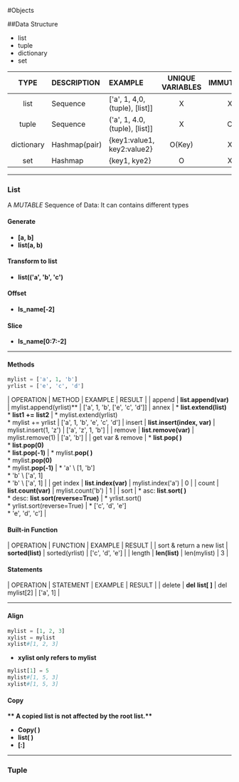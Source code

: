 #Objects

##Data Structure
* list
* tuple
* dictionary
* set

| TYPE | DESCRIPTION | EXAMPLE | UNIQUE VARIABLES | IMMUTABLE |
| :--: | :---------- | :------ | :--------------: | :-----: |
| list | Sequence | ['a', 1, 4,0, (tuple), [list]] | X | X |
| tuple | Sequence | ('a', 1, 4.0, (tuple), [list]] | X | O |
| dictionary | Hashmap(pair) | {key1:value1, key2:value2} | O(Key) | X |
| set | Hashmap | {key1, kye2} | O | X |

---
### List
A *MUTABLE* Sequence of Data: It can contains different types

#### Generate
* **[a, b]**
* **list(a, b)**

#### Transform to list
* **list(('a', 'b', 'c')**

#### Offset
* **ls_name[-2]**

#### Slice
* **ls_name[0:7:-2]**

---
#### Methods
```python
mylist = ['a', 1, 'b']
yrlist = ['e', 'c', 'd']
```

| OPERATION | METHOD | EXAMPLE | RESULT |
| append | __list__.**append(var)** | mylist.append(yrlist)** | ['a', 1, 'b', ['e', 'c', 'd']]
| annex  | * __list__.**extend(**__list__**)**  <br/> * __list1__ **+=** __list2__ | * mylist.extend(yrlist)  <br/> * mylist += yrlist | ['a', 1, 'b', 'e', 'c', 'd']
| insert | __list__.**insert(index, var)** | mylist.insert(1, 'z') | ['a', 'z', 1, 'b'] |
| remove | __list__.**remove(var)** | mylist.remove(1) | ['a', 'b'] |
| get var & remove | * __list__.**pop( )** <br/> * __list__.**pop(0)** <br/> * __list__.**pop(-1)** | * mylist.**pop( )** <br/> * mylist.**pop(0)** <br/> * mylist.**pop(-1)** | * 'a' \ [1, 'b'] <br/> * 'b' \ ['a', 1] <br/> * 'b' \ ['a', 1] |
| get index | __list__.**index(var)** | mylist.index('a') | 0 |
| count | __list__.**count(var)** | mylist.count('b') | 1 |
| sort | * asc: __list__.**sort( )** <br/> * desc: __list__.**sort(reverse=True)** | * yrlist.sort() <br/> * yrlist.sort(reverse=True) | * ['c', 'd', 'e'] <br/> * 'e', 'd', 'c'] |

#### Built-in Function

| OPERATION | FUNCTION | EXAMPLE | RESULT |
| sort & return a new list | **sorted(**__list__**)** | sorted(yrlist) | ['c', 'd', 'e'] |
| length | **len(**__list__**)** | len(mylist) | 3 |

#### Statements

| OPERATION | STATEMENT | EXAMPLE | RESULT |
| delete | **del** __list__**[ ]** | del mylist[2] | ['a', 1] |

---
#### Align

```python
mylist = [1, 2, 3]
xylist = mylist
xylist#[1, 2, 3]
```

* __**xylist only refers to mylist**__
```python
mylist[1] = 5
mylist#[1, 5, 3]
xylist#[1, 5, 3]
```

#### Copy

__** A copied list is not affected by the root list.**__

* **Copy( )**  
* **list( )**  
* **[:]**

---
### Tuple

